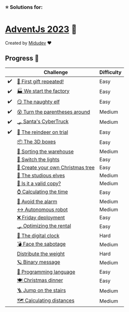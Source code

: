 ### ⭐ Solutions for:
# [AdventJs 2023](https://adventjs.dev/) 🎄

Created by [Midudev](https://twitter.com/midudev) ❤️

## Progress 📅

|  | Challenge  | Difficulty |
| ------------- | -------------- | -------------- |
| ✔️ | [ 🎁 First gift repeated! ](./1-first-gift-repeated/) | Easy |
| ✔️ | [ 🏭 We start the factory ](./2-we-start-the-factory/) | Easy |
| ✔️ | [ 😏 The naughty elf ](./3-the-naughty-elf/) | Easy |
| ✔️ | [ 😵 Turn the parentheses around ](./4-turn-the-parentheses-around/) | Medium |
| ✔️ | [ 🛷 Santa's CyberTruck ](./5-santas-cybertruck/) | Medium |
| ✔️ | [ 🦌 The reindeer on trial ](./6-the-reindeer-on-trial/) | Easy |
|  | [ 📦 The 3D boxes ](./7-the-3d-boxes/) | Easy |
|  | [ 🏬 Sorting the warehouse ](./8-sorting-the-warehouse/) | Medium |
|  | [ 🚦 Switch the lights ](./9-switch-the-lights/) | Easy |
|  | [ 🎄 Create your own Christmas tree ](./10-create-your-own-christmas-tree/) | Easy |
|  | [ 📖 The studious elves ](./11-the-studious-elves/) | Medium |
|  | [ 📸 Is it a valid copy? ](./12-is-it-a-valid-copy/) | Medium |
|  | [ ⌚️ Calculating the time ](./13-calculating-the-time/) | Easy |
|  | [ 🚨 Avoid the alarm ](./14-avoid-the-alarm/) | Medium |
|  | [ ↔️ Autonomous robot ](./15-autonomous-robot/) | Medium |
|  | [ ❌ Friday deployment ](./16-friday-deployment/) | Easy |
|  | [ 🛷 Optimizing the rental ](./17-optimizing-the-rental/) | Easy |
|  | [ 🔢 The digital clock ](./18-the-digital-clock/) | Hard |
|  | [ 💣 Face the sabotage ](./19-face-the-sabotage/) | Medium |
|  | [  Distribute the weight ](./20-distribute-the-weight/) | Hard |
|  | [ 🪐 Binary message ](./21-binary-message/) | Medium |
|  | [ 🚂 Programming language ](./22-programming-language/) | Easy |
|  | [ 🍽️ Christmas dinner ](./23-christmas-dinner/) | Easy |
|  | [ 🪜 Jump on the stairs ](./24-jump-on-the-stairs/) | Medium |
|  | [ 🗺️ Calculating distances ](./25-calculating-distances/) | Medium |
